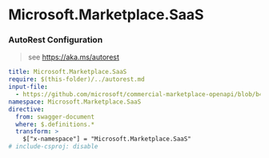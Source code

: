 # Microsoft.Marketplace.SaaS

### AutoRest Configuration
> see https://aka.ms/autorest

``` yaml
title: Microsoft.Marketplace.SaaS
require: $(this-folder)/../autorest.md
input-file:
  - https://github.com/microsoft/commercial-marketplace-openapi/blob/b4b36e84c7e183192c4ad627159d25424c667d40/Microsoft.Marketplace.SaaS/2018-08-31/saasapi.v2.json
namespace: Microsoft.Marketplace.SaaS
directive:
  from: swagger-document
  where: $.definitions.*
  transform: >
    $["x-namespace"] = "Microsoft.Marketplace.SaaS"
# include-csproj: disable
```
